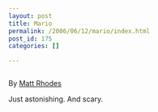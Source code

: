```yaml
---
layout: post
title: Mario
permalink: /2006/06/12/mario/index.html
post_id: 175
categories: []

---
```


 <img src="http://jordanbrock.com/assets/2008/2/4/mariooooooooooooooooo.jpg" alt="" />




By <a href="http://www.rhodesbros.com/matt.htm">Matt Rhodes</a>




Just astonishing. And scary.

